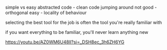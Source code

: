 simple vs easy
abstracted code - clean code 
jumping around not good - orthogonal 
easy - locality of behaviour

selecting the best tool  for the job is often the tool you're really familiar with 

if you want everything to be familiar, you'll never learn anything new


https://youtu.be/AZ0WM6U48lI?si=_DSH8ec_3h6ZH6YG
